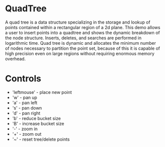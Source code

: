 QuadTree
========

A quad tree is a data structure specializing in the storage and lookup of points contained within a rectangular region of a 2d plane. This demo allows a user to insert points into a quadtree and shows the dynamic breakdown of the node structure. Inserts, deletes, and searches are performed in logarithmic time. Quad tree is dynamic and allocates the minimum number of nodes necessary to partition the point set, because of this it is capable of high precision even on large regions without requiring enormous memory overhead.  
  
Controls
========

* 'leftmouse' - place new point
* 'w' - pan up
* 'a' - pan left
* 's' - pan down
* 'd' - pan right
* 'b' - reduce bucket size
* 'B' - increase bucket size
* '-' - zoom in
* '+' - zoom out
* '~' - reset tree/delete points
